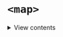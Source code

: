 # ``<map>``
<details>
<summary>View contents</summary>

<ol>
    <li><a href="#push"><code>begin</code></a></li>
    <li><a href="#pop"><code>cbegin</code></a></li>
    <li><a href="#top"><code>end</code></a></li>
    <li><a href="#size"><code>cend</code></a></li>
    <li><a href="#swap"><code>rbegin</code></a></li>
    <li><a href="#empty"><code>crbegin</code></a></li>
    <li><a href="#emplace"><code>rend</code></a>
    <li><a href="#emplace"><code>crend</code></a>
    <li><a href="#emplace"><code>empty</code></a>
    <li><a href="#emplace"><code>size</code></a>
    <li><a href="#emplace"><code>max_size</code></a>
    <li><a href="#emplace"><code>clear</code></a>
    <li><a href="#emplace"><code>insert</code></a>
    <li><a href="#emplace"><code>insert_or_assign</code></a>
    <li><a href="#emplace"><code>emplace</code></a>
    <li><a href="#emplace"><code>emplace_hint</code></a>
    <li><a href="#emplace"><code>try_emplace</code></a>	
    <li><a href="#emplace"><code>erase</code></a>
    <li><a href="#emplace"><code>swap</code></a>
    <li><a href="#emplace"><code>extract</code></a>
    <li><a href="#emplace"><code>merge</code></a>
    <li><a href="#emplace"><code>count</code></a>
    <li><a href="#emplace"><code>find</code></a>
    <li><a href="#emplace"><code>contains</code></a>
    <li><a href="#emplace"><code>equal_range</code></a>
    <li><a href="#emplace"><code>lower_bound</code></a>
    <li><a href="#emplace"><code>upper_bound</code></a>
    <li><a href="#emplace"><code>key_comp</code></a>
    <li><a href="#emplace"><code>value_comp</code></a>	

</ol>
</details>
